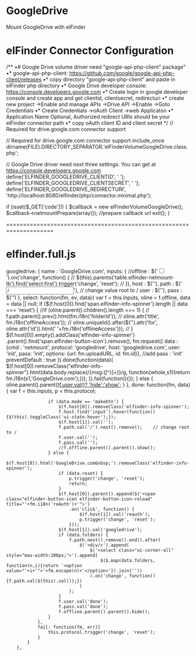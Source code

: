 # GoogleDrive
Mount GoogleDrive with elFinder

elFinder Connector Configuration
================================

/**
•# Google Drive volume driver need "google-api-php-client" package"
•* google-api-php-client: https://github.com/google/google-api-php-client/releases 
•* copy directory "google-api-php-client" and paste in elFinder php directory
•* Google Drive developer console: https://console.developers.google.com 
•* Create login in google developer console and create app and get clientid, clientsecret, redirecturi
•* create new project ->Enable and manage APIs ->Drive API ->Enable ->Goto Credentials
•* Create Credentials ->oAuth Client ->web Applicaton
•* Application Name Optional, Authorized redirect URIs should be your elFinder connector path
•* copy oAuth client ID and client secret */ // Required for drive.google.com connector support

// Required for drive.google.com connector support
 include_once dirname(FILE).DIRECTORY_SEPARATOR.'elFinderVolumeGoogleDrive.class.php';

// Google Drive driver need next three settings. You can get at https://console.developers.google.com
 define('ELFINDER_GOOGLEDRIVE_CLIENTID', ' ');
 define('ELFINDER_GOOGLEDRIVE_CLIENTSECRET', ' ');
 define('ELFINDER_GOOGLEDRIVE_REDIRECTURI', 'http://localhost:8080/elfinder/php/connector.minimal.php');

if (isset($_GET['code'])) {
 $callback = new elFinderVolumeGoogleDrive();
 $callback->netmountPrepare(array()); //prepare callback url
 exit();
 }

====================================================================

elfinder.full.js
=================

googledrive: {
				name : 'GoogleDrive.com',
				inputs: {
					//offline  : $('<input type="checkbox"/>').on('change', function() {
//						$(this).parents('table.elfinder-netmount-tb').find('select:first').trigger('change', 'reset');
//					}),
					host     : $('<span><span class="elfinder-info-spinner"/></span><input type="hidden"/>'),
					path     : $('<input type="text" value="/"/>'),  // change value root to /
					user     : $('<input type="hidden"/>'),
					pass     : $('<input type="hidden"/>')
				},
				select: function(fm, ev, data){
					var f = this.inputs, oline = f.offline,
						data = data || null;
					if ($(f.host[0]).find('span.elfinder-info-spinner').length || data === 'reset') {
						//if (oline.parent().children().length === 1) {
//							f.path.parent().prev().html(fm.i18n('folderId'));
//							oline.attr('title', fm.i18n('offlineAccess'));
//							oline.uniqueId().after($('<label/>').attr('for', oline.attr('id')).html(' '+fm.i18n('offlineAccess')));
//						}
						$(f.host[0]).empty().addClass('elfinder-info-spinner')
							.parent().find('span.elfinder-button-icon').remove();
						fm.request({
							data : {cmd : 'netmount', protocol: 'googledrive', host: 'googledrive.com', user: 'init', pass: 'init', options: {url: fm.uploadURL, id: fm.id}},  //add pass : 'init'
							preventDefault : true
						}).done(function(data){ 
							$(f.host[0]).removeClass("elfinder-info-spinner").html(data.body.replace(/\{msg:([^}]+)\}/g, function(whole,s1){return fm.i18n(s1,'GoogleDrive.com');}));
						}).fail(function(){});
					} else {
						oline.parent().parent()[f.user.val()? 'hide':'show']();
					}
				},
				done: function(fm, data){
					var f = this.inputs, p = this.protocol;
					
					if (data.mode == 'makebtn') {
						$(f.host[0]).removeClass('elfinder-info-spinner');
						f.host.find('input').hover(function(){$(this).toggleClass('ui-state-hover');});
						$(f.host[1]).val('');
						f.path.val('/').next().remove();    // change root to /
						f.user.val('');
						f.pass.val('');
						//f.offline.parent().parent().show();
					} else {
						$(f.host[0]).html('GoogleDrive.com&nbsp;').removeClass('elfinder-info-spinner');
						if (data.reset) {
							p.trigger('change', 'reset');
							return;
						}
						$(f.host[0]).parent().append($('<span class="elfinder-button-icon elfinder-button-icon-reload" title="'+fm.i18n('reAuth')+'">')
							.on('click', function() {
								$(f.host[1]).val('reauth');
								p.trigger('change', 'reset');
							}));
						$(f.host[1]).val('googledrive');
						if (data.folders) {
							f.path.next().remove().end().after(
								$('<div/>').append(
									$('<select class="ui-corner-all" style="max-width:200px;">').append(
										$($.map(data.folders, function(n,i){return '<option value="'+i+'">'+fm.escape(n)+'</option>'}).join(''))
									).on('change', function(){f.path.val($(this).val());})
								)
							);
						}
						f.user.val('done');
						f.pass.val('done');
						f.offline.parent().parent().hide();
					}
				},
				fail: function(fm, err){
					this.protocol.trigger('change', 'reset');
				}
			}
		},
